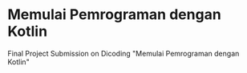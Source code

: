 # Memulai Pemrograman dengan Kotlin
Final Project Submission on Dicoding "Memulai Pemrograman dengan Kotlin"
